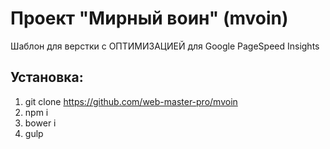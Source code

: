 # Проект "Мирный воин" (mvoin) 
Шаблон для верстки c ОПТИМИЗАЦИЕЙ для Google PageSpeed Insights

## Установка:
1. git clone https://github.com/web-master-pro/mvoin
2. npm i
3. bower i
4. gulp
